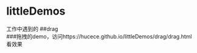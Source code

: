 # littleDemos
工作中遇到的
##drag  
###拖拽的demo，访问https://hucece.github.io/littleDemos/drag/drag.html  看效果
